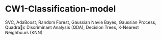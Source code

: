 # CW1-Classification-model
SVC, AdaBoost, Random Forest, Gaussian Navie Bayes, Gaussian Process, Quadra􀆟c Discriminant Analysis (QDA), Decision Trees, K-Nearest Neighbours (KNN)
